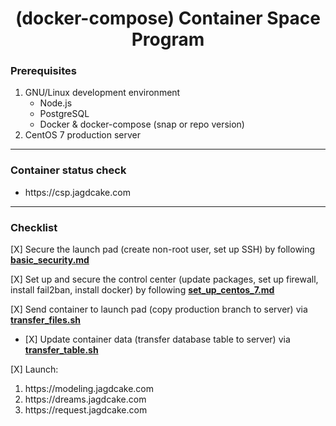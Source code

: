 # <h1 align="center"><span>(docker-compose) </span>Container Space Program</h1>

### Prerequisites

1. GNU/Linux development environment
    + Node.js
    + PostgreSQL
    + Docker & docker-compose (snap or repo version)
3. CentOS 7 production server
---
### Container status check
<ul>
    <li>https://csp.jagdcake.com</li>
</ul>

---
### Checklist

<p>[X]<span> Secure the launch pad (create non-root user, set up SSH) by following <strong><a href="./basic_security.md">basic_security.md</a></strong></span></p>

<p>[X]<span> Set up and secure the control center (update packages, set up firewall, install fail2ban, install docker) by following <strong><a href="./set_up_centos_7.md">set_up_centos_7.md</a></strong></span></p>

<p>[X]<span> Send container to launch pad (copy production branch to server) via <strong><a href="./transfer_files.sh">transfer_files.sh</a></strong></span></p>
<ul>
    <li><p>[X]<span> Update container data (transfer database table to server) via <strong><a href="./transfer_table.sh">transfer_table.sh</a></strong></span></p></li>
</ul>

<p>[X]<span> Launch:</span></p>
<ol>
    <li>https://modeling.jagdcake.com</li>
    <li>https://dreams.jagdcake.com</li>
    <li>https://request.jagdcake.com</li>
</ol>
